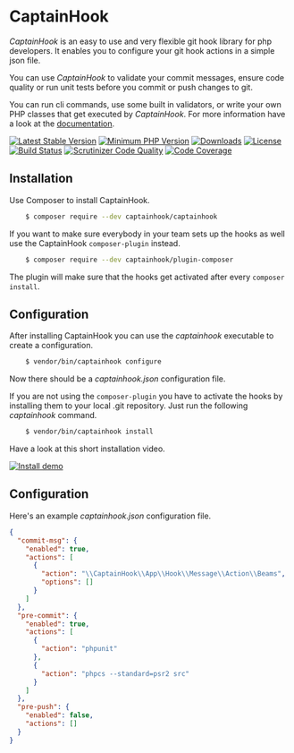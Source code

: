 # CaptainHook

*CaptainHook* is an easy to use and very flexible git hook library for php developers.
It enables you to configure your git hook actions in a simple json file.

You can use *CaptainHook* to validate your commit messages, ensure code quality or run unit tests before you
commit or push changes to git.

You can run cli commands, use some built in validators, or write
your own PHP classes that get executed by *CaptainHook*. For more information have a look at the [documentation](https://captainhookphp.github.io/captainhook/ "CaptainHook Documentation").


[![Latest Stable Version](https://poser.pugx.org/captainhook/captainhook/v/stable.svg?v=1)](https://packagist.org/packages/captainhook/captainhook)
[![Minimum PHP Version](https://img.shields.io/badge/php-%3E%3D%207.1-8892BF.svg)](https://php.net/)
[![Downloads](https://img.shields.io/packagist/dt/captainhook/captainhook.svg?v1)](https://packagist.org/packages/captainhook/captainhook)
[![License](https://poser.pugx.org/captainhook/captainhook/license.svg?v=1)](https://packagist.org/packages/captainhook/captainhook)
[![Build Status](https://travis-ci.org/CaptainHookPhp/captainhook.svg?branch=master)](https://travis-ci.org/CaptainHookPhp/captainhook)
[![Scrutinizer Code Quality](https://scrutinizer-ci.com/g/captainhookphp/captainhook/badges/quality-score.png?b=master&v=1)](https://scrutinizer-ci.com/g/captainhookphp/captainhook/?branch=master)
[![Code Coverage](https://scrutinizer-ci.com/g/captainhookphp/captainhook/badges/coverage.png?b=master&v=1)](https://scrutinizer-ci.com/g/captainhookphp/captainhook/?branch=master)

## Installation

Use Composer to install CaptainHook.
```bash
    $ composer require --dev captainhook/captainhook
```
If you want to make sure everybody in your team sets up the hooks as well use the CaptainHook `composer-plugin` instead.
```bash
    $ composer require --dev captainhook/plugin-composer
```
The plugin will make sure that the hooks get activated after every `composer install`.

## Configuration
After installing CaptainHook you can use the *captainhook* executable to create a configuration.
```bash
    $ vendor/bin/captainhook configure
```
Now there should be a *captainhook.json* configuration file.

If you are not using the `composer-plugin` you have to activate the hooks by installing them to your local .git repository.
Just run the following *captainhook* command.
```bash
    $ vendor/bin/captainhook install
```

Have a look at this short installation video.

[![Install demo](http://img.youtube.com/vi/5PvqhfDEYT8/0.jpg)](http://www.youtube.com/watch?v=5PvqhfDEYT8)

## Configuration

Here's an example *captainhook.json* configuration file.
```json
{
  "commit-msg": {
    "enabled": true,
    "actions": [
      {
        "action": "\\CaptainHook\\App\\Hook\\Message\\Action\\Beams",
        "options": []
      }
    ]
  },
  "pre-commit": {
    "enabled": true,
    "actions": [
      {
        "action": "phpunit"
      },
      {
        "action": "phpcs --standard=psr2 src"
      }
    ]
  },
  "pre-push": {
    "enabled": false,
    "actions": []
  }
}
```
